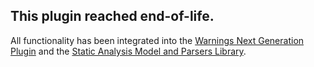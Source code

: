 ## This plugin reached end-of-life. 

All functionality has been integrated into the 
[Warnings Next Generation Plugin](https://github.com/jenkinsci/warnings-ng-plugin)
and the [Static Analysis Model and Parsers Library](https://github.com/jenkinsci/analysis-model).